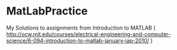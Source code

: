 MatLabPractice
==============

My Solutions to assignments from Introduction to MATLAB 
( http://ocw.mit.edu/courses/electrical-engineering-and-computer-science/6-094-introduction-to-matlab-january-iap-2010/ )
